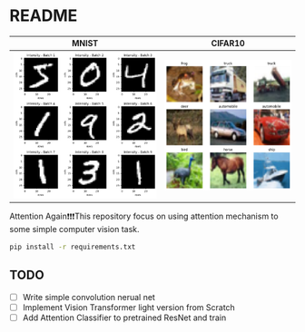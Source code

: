 # README

| MNIST | CIFAR10 |
| :---: | :---: |
| ![MNIST](./images/mnist.png) | ![CIFAR10](./images/cifar10.png) |

Attention Again❗❗❗This repository focus on using attention mechanism to some simple computer vision task.

```bash
pip install -r requirements.txt
```

## TODO

- [ ] Write simple convolution nerual net
- [ ] Implement Vision Transformer light version from Scratch
- [ ] Add Attention Classifier to pretrained ResNet and train